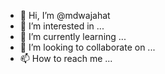 - 👋 Hi, I’m @mdwajahat
- 👀 I’m interested in ...
- 🌱 I’m currently learning ...
- 💞️ I’m looking to collaborate on ...
- 📫 How to reach me ...

<!---
mdwajahat/mdwajahat is a ✨ special ✨ repository because its `README.md` (this file) appears on your GitHub profile.
You can click the Preview link to take a look at your changes.
--->
